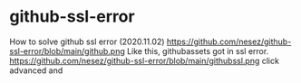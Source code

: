 # github-ssl-error
How to solve github ssl error (2020.11.02)
https://github.com/nesez/github-ssl-error/blob/main/github.png
Like this, githubassets got in ssl error.
https://github.com/nesez/github-ssl-error/blob/main/githubssl.png
click advanced and 
